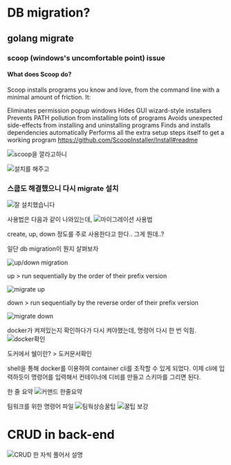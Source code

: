 # DB migration?

## golang migrate

### scoop (windows's uncomfortable point) issue

#### What does Scoop do?
Scoop installs programs you know and love, from the command line with a minimal amount of friction. It:

Eliminates permission popup windows
Hides GUI wizard-style installers
Prevents PATH pollution from installing lots of programs
Avoids unexpected side-effects from installing and uninstalling programs
Finds and installs dependencies automatically
Performs all the extra setup steps itself to get a working program
https://github.com/ScoopInstaller/Install#readme

![scoop을 깔라고하니](image.png)

![설치를 해주고](image-1.png)

### 스쿱도 해결했으니 다시 migrate 설치

![잘 설치했습니다](image-2.png)

사용법은 다음과 같이 나와있는데,
![마이그레이션 사용법](image-3.png)

create, up, down 정도를 주로 사용한다고 한다.. 그게 뭔데..?

일단 db migration이 뭔지 살펴보자

![up/down migration](image-4.png)

up > run sequentially by the order of their prefix version

![migrate up](image-5.png)

down > run sequentially by the reverse order of their prefix version

![migrate down](image-6.png)

docker가 켜져있는지 확인하다가 다시 켜야했는데, 명령어 다시 한 번 익힘.
![docker확인](image-7.png)

도커에서 쉘이란? > 도커문서확인

shell을 통해 docker를 이용하여 container cli를 조작할 수 있게 되었다. 이제 cli에 입력하듯이 명령어를 입력해서 컨테이너에 디비를 만들고 스키마를 그리면 된다.

한 줄 요약
![커맨드 한줄요약](image-8.png)

팀워크를 위한 명령어 파일
![팀웍상승꿀팁](image-9.png)
![꿀팁 보강](image-10.png)

# CRUD in back-end

![CRUD 한 자씩 풀어서 설명](image-11.png)

